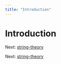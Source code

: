 ```yaml
---
title: "Introduction"
---
```


# Introduction

Next: [string-theory](string-theory.md)

Next: [string-theory](string-theory.md)
